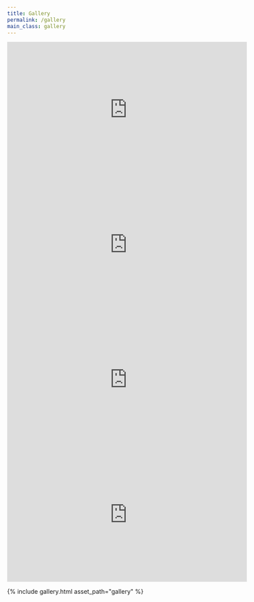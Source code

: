 ```yaml
---
title: Gallery
permalink: /gallery
main_class: gallery
---
```


<section class="video-gallery">
  <iframe width="560" height="315" src="https://www.youtube-nocookie.com/embed/4uicQoOdNzs?si=zVKGYgskcv9N6NZ_" title="YouTube video player" frameborder="0" allow="accelerometer; autoplay; clipboard-write; encrypted-media; gyroscope; picture-in-picture; web-share" referrerpolicy="strict-origin-when-cross-origin" allowfullscreen></iframe>

  <iframe width="560" height="315" src="https://www.youtube-nocookie.com/embed/HsVgU90f3N0?si=w3WpVAbM7Q6lzl0p" title="YouTube video player" frameborder="0" allow="accelerometer; autoplay; clipboard-write; encrypted-media; gyroscope; picture-in-picture; web-share" referrerpolicy="strict-origin-when-cross-origin" allowfullscreen></iframe>

  <iframe width="560" height="315" src="https://www.youtube-nocookie.com/embed/4NKGxgoD5_4?si=P-tOMP1SEZdVo5Aj" title="YouTube video player" frameborder="0" allow="accelerometer; autoplay; clipboard-write; encrypted-media; gyroscope; picture-in-picture; web-share" referrerpolicy="strict-origin-when-cross-origin" allowfullscreen></iframe>

  <iframe width="560" height="315" src="https://www.youtube-nocookie.com/embed/GtwOvrBwiH4?si=cvWrEOGAUeGNZD7K" title="YouTube video player" frameborder="0" allow="accelerometer; autoplay; clipboard-write; encrypted-media; gyroscope; picture-in-picture; web-share" referrerpolicy="strict-origin-when-cross-origin" allowfullscreen></iframe>
</section>

{% include gallery.html asset_path="gallery" %}
